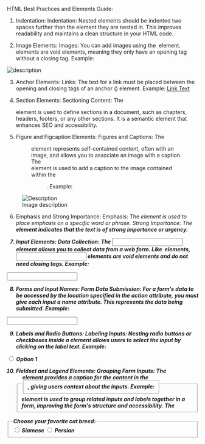 HTML Best Practices and Elements Guide:

1. Indentation:
Indentation: Nested elements should be indented two spaces further than the element they are nested in. This improves readability and maintains a clean structure in your HTML code.

2. Image Elements:
Images: You can add images using the <img> element. <img> elements are void elements, meaning they only have an opening tag without a closing tag. Example:
<img src="image-source.jpg" alt="description">

3. Anchor Elements:
Links: The text for a link must be placed between the opening and closing tags of an anchor (<a>) element. Example:
<a href="https://example.com">Link Text</a>

4. Section Elements:
Sectioning Content: The <section> element is used to define sections in a document, such as chapters, headers, footers, or any other sections. It is a semantic element that enhances SEO and accessibility.

5. Figure and Figcaption Elements:
Figures and Captions: The <figure> element represents self-contained content, often with an image, and allows you to associate an image with a caption. The <figcaption> element is used to add a caption to the image contained within the <figure>. Example:
<figure>
  <img src="image.jpg" alt="Description">
  <figcaption>Image description</figcaption>
</figure>

6. Emphasis and Strong Importance:
Emphasis: The <em> element is used to place emphasis on a specific word or phrase.
Strong Importance: The <strong> element indicates that the text is of strong importance or urgency.

7. Input Elements:
Data Collection: The <input> element allows you to collect data from a web form. Like <img> elements, <input> elements are void elements and do not need closing tags. Example:
<input type="text" name="username">

8. Forms and Input Names:
Form Data Submission: For a form's data to be accessed by the location specified in the action attribute, you must give each input a name attribute. This represents the data being submitted. Example:
<form action="submit-url">
  <input type="text" name="username">
</form>

9. Labels and Radio Buttons:
Labeling Inputs: Nesting radio buttons or checkboxes inside a <label> element allows users to select the input by clicking on the label text. Example:
<label>
  <input type="radio" name="choice" value="option1">
  Option 1
</label>

10. Fieldset and Legend Elements:
Grouping Form Inputs: The <fieldset> element is used to group related inputs and labels together in a form, improving the form's structure and accessibility. The <legend> element provides a caption for the content in the <fieldset>, giving users context about the inputs. Example:
<fieldset>
  <legend>Choose your favorite cat breed:</legend>
  <label><input type="radio" name="breed" value="siamese"> Siamese</label>
  <label><input type="radio" name="breed" value="persian"> Persian</label>
</fieldset>

